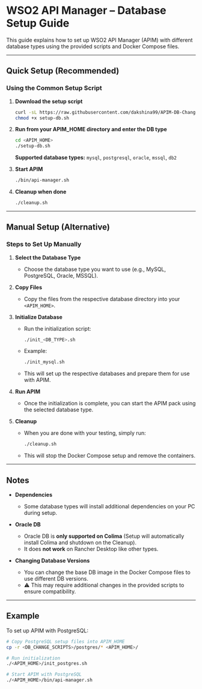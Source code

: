 # WSO2 API Manager – Database Setup Guide

This guide explains how to set up WSO2 API Manager (APIM) with different database types using the provided scripts and Docker Compose files.

---

## Quick Setup (Recommended)

### Using the Common Setup Script

1. **Download the setup script**
   ```bash
   curl -sL https://raw.githubusercontent.com/dakshina99/APIM-DB-Change-Scripts/main/setup-db.sh -o setup-db.sh
   chmod +x setup-db.sh
   ```

2. **Run from your APIM_HOME directory and enter the DB type**
   ```bash
   cd <APIM_HOME>
   ./setup-db.sh
   ```

   **Supported database types:** `mysql`, `postgresql`, `oracle`, `mssql`, `db2`

3. **Start APIM**
   ```bash
   ./bin/api-manager.sh
   ```

4. **Cleanup when done**
   ```bash
   ./cleanup.sh
   ```

---

## Manual Setup (Alternative)

### Steps to Set Up Manually

1. **Select the Database Type**
   - Choose the database type you want to use (e.g., MySQL, PostgreSQL, Oracle, MSSQL).

2. **Copy Files**
   - Copy the files from the respective database directory into your `<APIM_HOME>`.

3. **Initialize Database**
   - Run the initialization script:
     ```bash
     ./init_<DB_TYPE>.sh
     ```
   - Example:
     ```bash
     ./init_mysql.sh
     ```

   - This will set up the respective databases and prepare them for use with APIM.

4. **Run APIM**
   - Once the initialization is complete, you can start the APIM pack using the selected database type.

5. **Cleanup**
   - When you are done with your testing, simply run:
     ```bash
     ./cleanup.sh
     ```
   - This will stop the Docker Compose setup and remove the containers.

---

## Notes

- **Dependencies**
  - Some database types will install additional dependencies on your PC during setup.

- **Oracle DB**
  - Oracle DB is **only supported on Colima** (Setup will automatically install Colima and shutdown on the Cleanup).
  - It does **not work** on Rancher Desktop like other types.

- **Changing Database Versions**
  - You can change the base DB image in the Docker Compose files to use different DB versions.
  - ⚠️ This may require additional changes in the provided scripts to ensure compatibility.

---

## Example

To set up APIM with PostgreSQL:

```bash
# Copy PostgreSQL setup files into APIM_HOME
cp -r <DB_CHANGE_SCRIPTS>/postgres/* <APIM_HOME>/

# Run initialization
./<APIM_HOME>/init_postgres.sh

# Start APIM with PostgreSQL
./<APIM_HOME>/bin/api-manager.sh
